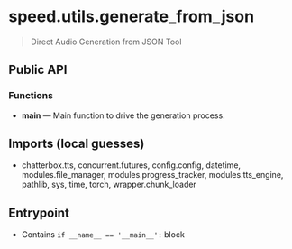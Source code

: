 # speed.utils.generate_from_json

> Direct Audio Generation from JSON Tool

## Public API


### Functions
- **main** — Main function to drive the generation process.

## Imports (local guesses)
- chatterbox.tts, concurrent.futures, config.config, datetime, modules.file_manager, modules.progress_tracker, modules.tts_engine, pathlib, sys, time, torch, wrapper.chunk_loader

## Entrypoint
- Contains `if __name__ == '__main__':` block